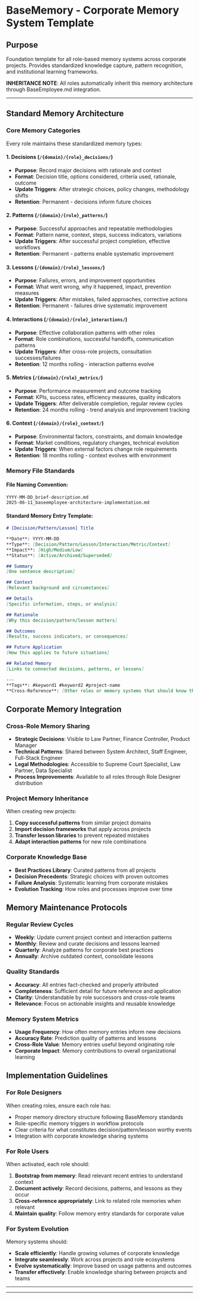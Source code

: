 # BaseMemory - Corporate Memory System Template

## Purpose
Foundation template for all role-based memory systems across corporate projects. Provides standardized knowledge capture, pattern recognition, and institutional learning frameworks.

**INHERITANCE NOTE**: All roles automatically inherit this memory architecture through BaseEmployee.md integration.

---

## Standard Memory Architecture

### Core Memory Categories
Every role maintains these standardized memory types:

#### 1. **Decisions** (`/{domain}/{role}_decisions/`)
- **Purpose**: Record major decisions with rationale and context
- **Format**: Decision title, options considered, criteria used, rationale, outcome
- **Update Triggers**: After strategic choices, policy changes, methodology shifts
- **Retention**: Permanent - decisions inform future choices

#### 2. **Patterns** (`/{domain}/{role}_patterns/`)
- **Purpose**: Successful approaches and repeatable methodologies
- **Format**: Pattern name, context, steps, success indicators, variations
- **Update Triggers**: After successful project completion, effective workflows
- **Retention**: Permanent - patterns enable systematic improvement

#### 3. **Lessons** (`/{domain}/{role}_lessons/`)
- **Purpose**: Failures, errors, and improvement opportunities
- **Format**: What went wrong, why it happened, impact, prevention measures
- **Update Triggers**: After mistakes, failed approaches, corrective actions
- **Retention**: Permanent - failures drive systematic improvement

#### 4. **Interactions** (`/{domain}/{role}_interactions/`)
- **Purpose**: Effective collaboration patterns with other roles
- **Format**: Role combinations, successful handoffs, communication patterns
- **Update Triggers**: After cross-role projects, consultation successes/failures
- **Retention**: 12 months rolling - interaction patterns evolve

#### 5. **Metrics** (`/{domain}/{role}_metrics/`)
- **Purpose**: Performance measurement and outcome tracking
- **Format**: KPIs, success rates, efficiency measures, quality indicators
- **Update Triggers**: After deliverable completion, regular review cycles
- **Retention**: 24 months rolling - trend analysis and improvement tracking

#### 6. **Context** (`/{domain}/{role}_context/`)
- **Purpose**: Environmental factors, constraints, and domain knowledge
- **Format**: Market conditions, regulatory changes, technical evolution
- **Update Triggers**: When external factors change role requirements
- **Retention**: 18 months rolling - context evolves with environment

### Memory File Standards

#### File Naming Convention:
```
YYYY-MM-DD_brief-description.md
2025-06-11_baseemployee-architecture-implementation.md
```

#### Standard Memory Entry Template:
```markdown
# [Decision/Pattern/Lesson] Title

**Date**: YYYY-MM-DD
**Type**: [Decision/Pattern/Lesson/Interaction/Metric/Context]
**Impact**: [High/Medium/Low]
**Status**: [Active/Archived/Superseded]

## Summary
[One sentence description]

## Context
[Relevant background and circumstances]

## Details
[Specific information, steps, or analysis]

## Rationale
[Why this decision/pattern/lesson matters]

## Outcomes
[Results, success indicators, or consequences]

## Future Application
[How this applies to future situations]

## Related Memory
[Links to connected decisions, patterns, or lessons]

---
**Tags**: #keyword1 #keyword2 #project-name
**Cross-Reference**: [Other roles or memory systems that should know this]
```

## Corporate Memory Integration

### Cross-Role Memory Sharing
- **Strategic Decisions**: Visible to Law Partner, Finance Controller, Product Manager
- **Technical Patterns**: Shared between System Architect, Staff Engineer, Full-Stack Engineer
- **Legal Methodologies**: Accessible to Supreme Court Specialist, Law Partner, Data Specialist
- **Process Improvements**: Available to all roles through Role Designer distribution

### Project Memory Inheritance
When creating new projects:
1. **Copy successful patterns** from similar project domains
2. **Import decision frameworks** that apply across projects
3. **Transfer lesson libraries** to prevent repeated mistakes
4. **Adapt interaction patterns** for new role combinations

### Corporate Knowledge Base
- **Best Practices Library**: Curated patterns from all projects
- **Decision Precedents**: Strategic choices with proven outcomes
- **Failure Analysis**: Systematic learning from corporate mistakes
- **Evolution Tracking**: How roles and processes improve over time

## Memory Maintenance Protocols

### Regular Review Cycles
- **Weekly**: Update current project context and interaction patterns
- **Monthly**: Review and curate decisions and lessons learned
- **Quarterly**: Analyze patterns for corporate best practices
- **Annually**: Archive outdated context, consolidate lessons

### Quality Standards
- **Accuracy**: All entries fact-checked and properly attributed
- **Completeness**: Sufficient detail for future reference and application
- **Clarity**: Understandable by role successors and cross-role teams
- **Relevance**: Focus on actionable insights and reusable knowledge

### Memory System Metrics
- **Usage Frequency**: How often memory entries inform new decisions
- **Accuracy Rate**: Prediction quality of patterns and lessons
- **Cross-Role Value**: Memory entries useful beyond originating role
- **Corporate Impact**: Memory contributions to overall organizational learning

## Implementation Guidelines

### For Role Designers
When creating roles, ensure each role has:
- Proper memory directory structure following BaseMemory standards
- Role-specific memory triggers in workflow protocols
- Clear criteria for what constitutes decision/pattern/lesson worthy events
- Integration with corporate knowledge sharing systems

### For Role Users
When activated, each role should:
1. **Bootstrap from memory**: Read relevant recent entries to understand context
2. **Document actively**: Record decisions, patterns, and lessons as they occur
3. **Cross-reference appropriately**: Link to related role memories when relevant
4. **Maintain quality**: Follow memory entry standards for corporate value

### For System Evolution
Memory systems should:
- **Scale efficiently**: Handle growing volumes of corporate knowledge
- **Integrate seamlessly**: Work across projects and role ecosystems
- **Evolve systematically**: Improve based on usage patterns and outcomes
- **Transfer effectively**: Enable knowledge sharing between projects and teams

---


---

